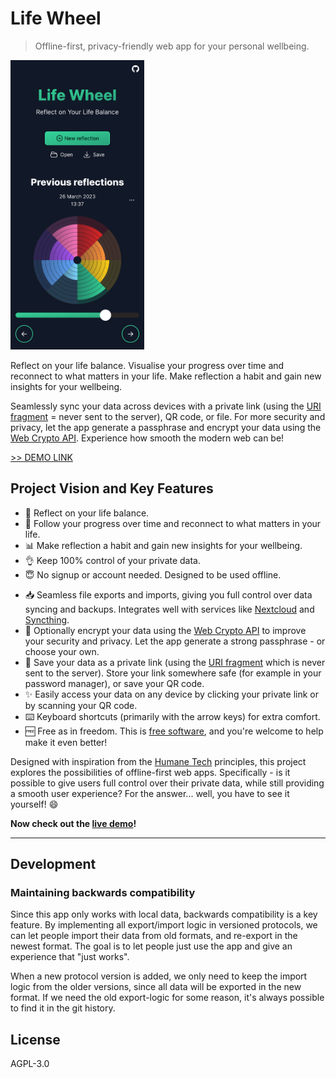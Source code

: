 # Life Wheel

> Offline-first, privacy-friendly web app for your personal wellbeing.

<img src="screenshot.png" width="214" height="463" alt="Screenshot of the Lifewheel app. Overview of previous reflections, showing colored circle segments representing eight dimensions of your life.">

Reflect on your life balance. Visualise your progress over time and reconnect to what matters in your life. Make reflection a habit and gain new insights for your wellbeing.

Seamlessly sync your data across devices with a private link (using the [URI fragment](https://en.wikipedia.org/wiki/URI_fragment) = never sent to the server), QR code, or file. For more security and privacy, let the app generate a passphrase and encrypt your data using the [Web Crypto API](https://developer.mozilla.org/en-US/docs/Web/API/Web_Crypto_API). Experience how smooth the modern web can be!

[>> DEMO LINK](https://reconnect.earth/lifewheel)

## Project Vision and Key Features

-   🧘 Reflect on your life balance.
-   🌱 Follow your progress over time and reconnect to what matters in your life.
-   📊 Make reflection a habit and gain new insights for your wellbeing.
-   👌 Keep 100% control of your private data.
-   😇 No signup or account needed. Designed to be used offline.
<!-- -   📲 Install the Progressive Web App to reflect on the go. -->
-   📥 Seamless file exports and imports, giving you full control over data syncing and backups. Integrates well with services like [Nextcloud](https://nextcloud.com/) and [Syncthing](https://syncthing.net/).
-   🔐 Optionally encrypt your data using the [Web Crypto API](https://developer.mozilla.org/en-US/docs/Web/API/Web_Crypto_API) to improve your security and privacy. Let the app generate a strong passphrase - or choose your own.
-   🔗 Save your data as a private link (using the [URI fragment](https://en.wikipedia.org/wiki/URI_fragment) which is never sent to the server). Store your link somewhere safe (for example in your password manager), or save your QR code.
-   ✨ Easily access your data on any device by clicking your private link or by scanning your QR code.
-   ⌨️ Keyboard shortcuts (primarily with the arrow keys) for extra comfort.
-   🆓 Free as in freedom. This is [free software](https://fsfe.org/freesoftware/), and you're welcome to help make it even better!

Designed with inspiration from the [Humane Tech](https://www.humanetech.com/) principles, this project explores the possibilities of offline-first web apps. Specifically - is it possible to give users full control over their private data, while still providing a smooth user experience? For the answer... well, you have to see it yourself! 😄

**Now check out the [live demo](https://reconnect.earth/lifewheel)!**

---

## Development

### Maintaining backwards compatibility

Since this app only works with local data, backwards compatibility is a key feature. By implementing all export/import logic in versioned protocols, we can let people import their data from old formats, and re-export in the newest format. The goal is to let people just use the app and give an experience that "just works".

When a new protocol version is added, we only need to keep the import logic from the older versions, since all data will be exported in the new format. If we need the old export-logic for some reason, it's always possible to find it in the git history.

## License

AGPL-3.0
